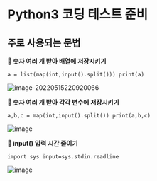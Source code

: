 # Python3 코딩 테스트 준비



## 주로 사용되는 문법

**📝 숫자 여러 개 받아 배열에 저장시키기**

`a = list(map(int,input().split()))
print(a)`



![image-20220515220920066](https://user-images.githubusercontent.com/84304802/168474632-bdffe36d-99cf-4c90-ad3d-cf6c41c63ae0.png)





**📝 숫자 여러 개 받아 각각 변수에 저장시키기**

`a,b,c = map(int,input().split())
print(a,b,c)`



![image](https://user-images.githubusercontent.com/84304802/168474594-492fe0e7-ea97-4ee4-9dd6-5aeb0e7c2728.png)

**📝 input() 입력 시간 줄이기**

`import sys
input=sys.stdin.readline`



![image](https://user-images.githubusercontent.com/84304802/168474680-318ddc6d-15b9-4d4f-83d4-41e3e29138fc.png)



